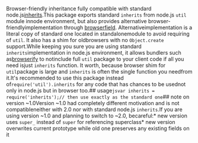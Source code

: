 Browser-friendly inheritance fully compatible with standard node.js[inherits](http://nodejs.org/api/util.html#util_util_inherits_constructor_superconstructor).This package exports standard `inherits` from node.js `util` module innode environment, but also provides alternative browser-friendlyimplementation through [browserfield](https://gist.github.com/shtylman/4339901). Alternativeimplementation is a literal copy of standard one located in standalonemodule to avoid requiring of `util`. It also has a shim for oldbrowsers with no `Object.create` support.While keeping you sure you are using standard `inherits`implementation in node.js environment, it allows bundlers such as[browserify](https://github.com/substack/node-browserify) to notinclude full `util` package to your client code if all you need isjust `inherits` function. It worth, because browser shim for `util`package is large and `inherits` is often the single function you needfrom it.It's recommended to use this package instead of`require('util').inherits` for any code that has chances to be usednot only in node.js but in browser too.## usage```jsvar inherits = require('inherits');// then use exactly as the standard one```## note on version ~1.0Version ~1.0 had completely different motivation and is not compatibleneither with 2.0 nor with standard node.js `inherits`.If you are using version ~1.0 and planning to switch to ~2.0, becareful:* new version uses `super_` instead of `super` for referencing  superclass* new version overwrites current prototype while old one preserves any  existing fields on it
